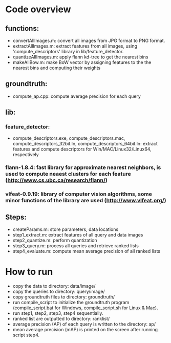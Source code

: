 # Code overview

## functions:
- convertAllImages.m: convert all images from JPG format to PNG format.
- extractAllImages.m: extract features from all images, using 'compute_descriptors' library in lib/feature_detector.
- quantizeAllImages.m: apply flann kd-tree to get the nearest bins
- makeAllBow.m: make BoW vector by assigning features to the the nearest bins and computing their weights

## groundtruth:
 - compute_ap.cpp: compute average precision for each query

## lib:
### feature_detector:
 - compute_descriptors.exe, compute_descriptors.mac, compute_descriptors_32bit.ln, compute_descriptors_64bit.ln: extract features and compute descriptors for Win/MAC/Linux32/Linux64, respectively

### flann-1.8.4: fast library for approximate nearest neighbors, is used to compute neaest clusters for each feature (http://www.cs.ubc.ca/research/flann/)
### vlfeat-0.9.19: library of computer vision algorithms, some minor functions of the library are used (http://www.vlfeat.org/)

## Steps:
- createParams.m: store parameters, data locations
- step1_extract.m: extract features of all query and data images
- step2_quantize.m: perform quantization
- step3_query.m: process all queries and retrieve ranked lists
- step4_evaluate.m: compute mean average precision of all ranked lists

# How to run
- copy the data to directory: data/image/
- copy the queries to directory: query/image/
- copy groundtruth files to directory: groundtruth/
- run compile_script to initialize the groundtruth program (compile_script.bat for Windows, compile_script.sh for Linux & Mac).
- run step1, step2, step3, step4 sequentially.
- ranked list are outputted to directory: ranklist/
- average precision (AP) of each query is written to the directory: ap/
- mean average precision (mAP) is printed on the screen after running script step4.

